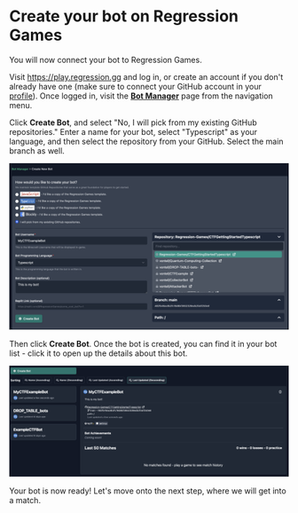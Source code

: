 # Create your bot on Regression Games

You will now connect your bot to Regression Games.

Visit https://play.regression.gg and log in, or create an account if you
don't already have one (make sure to connect your GitHub account in your [profile](https://play.regression.gg/account)). Once logged in, visit the 
[**Bot Manager**](https://play.regression.gg/bots) page from the navigation
menu.

Click **Create Bot**, and select "No, I will pick from my existing GitHub repositories." Enter a name for your bot, select "Typescript" as your language, and then select the repository from your GitHub. Select the main branch as well.

![Bot creation page](images/create_bot.png)

Then click **Create Bot**. Once the bot is created, you can find it in your bot list - click it to open up the details about this bot.

![Screen Shot 2022-12-21 at 12](images/created_bot.png)

Your bot is now ready! Let's move onto the next step, where we will get into a match.